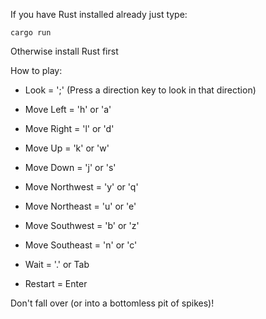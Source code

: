 If you have Rust installed already just type:

    cargo run

Otherwise install Rust first

How to play:

* Look = ';' (Press a direction key to look in that direction)

* Move Left = 'h' or 'a'

* Move Right = 'l' or 'd'

* Move Up = 'k' or 'w'

* Move Down = 'j' or 's'

* Move Northwest = 'y' or 'q'

* Move Northeast = 'u' or 'e'

* Move Southwest = 'b' or 'z'

* Move Southeast = 'n' or 'c'

* Wait = '.' or Tab

* Restart = Enter

Don't fall over (or into a bottomless pit of spikes)!

